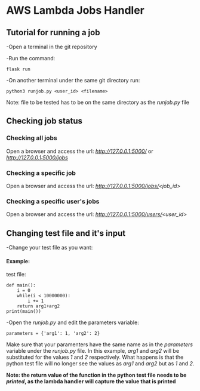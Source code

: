 # AWS Lambda Jobs Handler

## Tutorial for running a job

-Open a terminal in the git repository

-Run the command:

`flask run`

-On another terminal under the same git directory run:

`python3 runjob.py <user_id> <filename>`

Note: file to be tested has to be on the same directory as the _runjob.py_ file

## Checking job status

### Checking all jobs
Open a browser and access the url:
_http://127.0.0.1:5000/_ or _http://127.0.0.1:5000/jobs_

### Checking a specific job
Open a browser and access the url:
_http://127.0.0.1:5000/jobs/<job_id>_

### Checking a specific user's jobs
Open a browser and access the url:
_http://127.0.0.1:5000/users/<user_id>_

## Changing test file and it's input
-Change your test file as you want:

#### Example:
test file:

```
def main():
    i = 0
    while(i < 10000000):
        i += 1
    return arg1+arg2
print(main())
```

-Open the _runjob.py_ and edit the parameters variable:

`parameters = {'arg1': 1, 'arg2': 2}`


Make sure that your paramenters have the same name as in the _parameters_ variable under the _runjob.py_ file.
In this example, _arg1_ and _arg2_ will be substituted for the values _1_ and _2_ respectively. What happens is that the python test file will no longer see the values as _arg1_ and _arg2_ but as _1_ and _2_.

__Note: the return value of the function in the python test file needs to be _printed_, as the lambda handler will capture the value that is printed__
